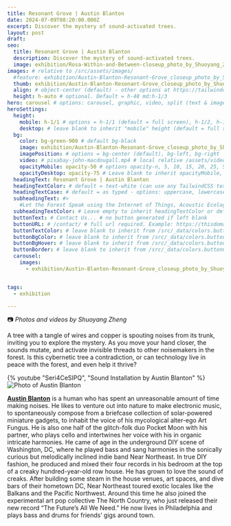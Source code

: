 ```yaml
---
title: Resonant Grove | Austin Blanton
date: 2024-07-09T08:20:00.000Z
excerpt: Discover the mystery of sound-activated trees.
layout: post
draft:
seo:
  title: Resonant Grove | Austin Blanton
  description: Discover the mystery of sound-activated trees.
  image: exhibition/Rosa-Within-and-Between-closeup_photo_by_Shuoyang_Zheng.jpg
images: # relative to /src/assets/images/
  #feature: exhibition/Austin-Blanton-Resonant-Grove_closeup_photo_by_Shuoyang_Zheng.jpg
  thumb: exhibition/Austin-Blanton-Resonant-Grove_closeup_photo_by_Shuoyang_Zheng.jpg
  align: # object-center (default) - other options at https://tailwindcss.com/docs/object-position
  height: h-auto # optional. Default = h-48 md:h-1/3
hero: carousel # options: carousel, graphic, video, split (text & image)
heroSettings:
  height:
    mobile: h-1/1 # options = h-1/1 (default = full screen), h-1/2, h-1/3, h-3/4, h-9/10, h-48 (12rem, 192px), h-56 (14rem, 224px), h-64 (16rem, 256px)
    desktop: # leave blank to inherit "mobile" height (default = full screen)
  bg:
    color: bg-green-900 # default bg-black
    image: exhibition/Austin-Blanton-Resonant-Grove_closeup_photo_by_Shuoyang_Zheng.jpg # relative to /assets/images/
    imagePosition: # options = bg-center (default), bg-left, bg-right
    video: # pixabay-john-macdougall.mp4 # local relative /assets/video/, or full https://... if remote?
    opacityMobile: opacity-50 # options opacity-n, 5, 10, 15, 20, 25, 50, 75, 100 (default)
    opacityDesktop: opacity-75 # Leave blank to inherit opacityMobile, use same options as opacityMobile
  headingText: Resonant Grove | Austin Blanton
  headingTextColor: # default = text-white (can use any TailwindCSS text-[color]-[xxx])
  headingTextCase: # default = as typed - options: uppercase, lowercase, capitalize
  subheadingText: #>
    #Let the Forest Speak using the Internet of Things, Acoustic Ecology and Creative AI<br /><span style="color:grey">AHRC-funded project (2023-25) : AH/X011585/1</span>
  subheadingTextColor: # Leave empty to inherit headingTextColor or default (text-white) or use any text-[color]-[xxx]
  buttonText: # Contact Us... # no button generated if left blank
  buttonURL: # /contact/ # full url required. Example: https://thisdomain.com/somepage/
  buttonTextColor: # leave blank to inherit from /src/_data/colors.buttonCustom or buttonDefault
  buttonBgColor: # leave blank to inherit from /src/_data/colors.buttonCustom.bg or buttonDefault.bg
  buttonBgHover: # leave blank to inherit from /src/_data/colors.buttonCustom.bgHover or buttonDefault.bgHover
  buttonBorder: # leave blank to inherit from /src/_data/colors.buttonCustom.border or buttonDefault.border
  carousel:
    images:
      - exhibition/Austin-Blanton-Resonant-Grove_closeup_photo_by_Shuoyang_Zheng.jpg


tags:
  - exhibition

---
```


:camera: *Photos and videos by Shuoyang Zheng*


A tree with a tangle of wires and copper is spouting noises from its trunk, inviting you to explore the mystery. As you move your hand closer, the sounds mutate, and activate invisible threads to other noisemakers in the forest. Is this cybernetic tree a contradiction, or can technology live in peace with the forest, and even help it thrive?

<div class="mt-4 mb-4">
{% youtube "Seri4CeSIPQ", "Sound Installation by Austin Blanton" %}
</div>

<div class="bg-gray-200 p-4 mt-4">

<img class="h-48 rounded-full mt-2 mr-2 float-left " src="/assets/images/authors/austin-blanton.jpg" alt="Photo of Austin Blanton">

[**Austin Blanton**](/2024/05/15/meet-the-artists-austin-blanton/) is a human who has spent an unreasonable amount of time making noises. He likes to venture out into nature to make electronic music, to spontaneously compose from a briefcase collection of solar-powered miniature gadgets, to inhabit the voice of his mycological alter-ego Art Fungus. He is also one half of the glitch-folk duo Pocket Moon with his partner, who plays cello and intertwines her voice with his in organic intricate harmonies. He came of age in the underground DIY scene of Washington, DC, where he played bass and sang harmonies in the sonically curious but melodically inclined indie band Near Northeast. In true DIY fashion, he produced and mixed their four records in his bedroom at the top of a creaky hundred-year-old row house. He has grown to love the sound of creaks. After building some steam in the house venues, art spaces, and dive bars of their hometown DC, Near Northeast toured exotic locales like the Balkans and the Pacific Northwest. Around this time he also joined the experimental art pop collective The North Country, who just released their new record “The Future’s All We Need.” He now lives in Philadelphia and plays bass and drums for friends’ gigs around town.

<br />

</div>







